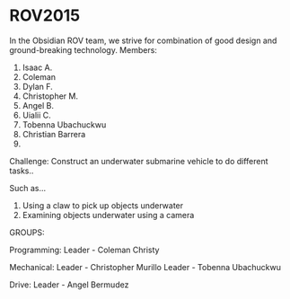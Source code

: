 # ROV2015

In the Obsidian ROV team, we strive for combination of good design and ground-breaking technology.
Members:

1. Isaac A.
2. Coleman 
3. Dylan F.
4. Christopher M.
5. Angel B.
6. Uialii C.
7. Tobenna Ubachuckwu
8. Christian Barrera
9. 
Challenge: Construct an underwater submarine vehicle to do different tasks..

Such as...

1. Using a claw to pick up objects underwater
2. Examining objects underwater using a camera

GROUPS:

Programming: Leader - Coleman Christy

Mechanical: Leader - Christopher Murillo Leader - Tobenna Ubachuckwu

Drive: Leader - Angel Bermudez
